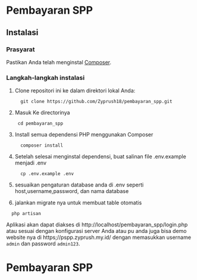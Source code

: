 ﻿# Pembayaran SPP

## Instalasi

### Prasyarat

Pastikan Anda telah menginstal [Composer](https://getcomposer.org/).

### Langkah-langkah instalasi

1. Clone repositori ini ke dalam direktori lokal Anda:
   ```
     git clone https://github.com/Zyprush18/pembayaran_spp.git
   ```
2. Masuk Ke directorinya
   ```
    cd pembayaran_spp
   ```

3. Install semua dependensi PHP menggunakan Composer
    ```
      composer install
    ```
    
4. Setelah selesai menginstal dependensi, buat salinan file .env.example menjadi .env
   ```
     cp .env.example .env
   ```
5.  sesuaikan pengaturan database anda di .env seperti host,username,password, dan nama database
6.  jalankan migrate nya untuk membuat table otomatis
   ```
     php artisan
   ```



Aplikasi akan dapat diakses di http://localhost/pembayaran_spp/login.php atau sesuai dengan konfigurasi server Anda atau pu anda juga bisa demo website nya di https;//pspp.zyprush.my.id/ dengan memasukkan username `admin` dan password `admin123`.
# Pembayaran SPP
